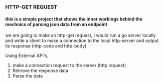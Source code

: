 ### HTTP-GET REQUEST

#### this is a simple project that shows the inner workings behind the mechnics of parsing json data from an endpoint

we are going to make an http-get request, I would run a go server locally and write a client to make a connection to the local http-server and output its response (http-code and http-body)

Using External API's,
1. make a connection request to the server (http request)
2. Retrieve the response data
3. Parse the data